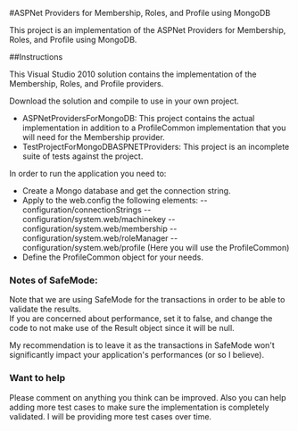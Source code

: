 #ASPNet Providers for Membership, Roles, and Profile using MongoDB

This project is an implementation of the ASPNet Providers for Membership, Roles, and Profile using MongoDB.

##Instructions

This Visual Studio 2010 solution contains the implementation of the Membership, Roles, and Profile providers.

Download the solution and compile to use in your own project.

- ASPNetProvidersForMongoDB: This project contains the actual implementation in addition to a ProfileCommon implementation that you will need for the Membership provider.
- TestProjectForMongoDBASPNETProviders: This project is an incomplete suite of tests against the project. 


In order to run the application you need to:

- Create a Mongo database and get the connection string.
- Apply to the web.config the following elements:
 -- configuration/connectionStrings
 -- configuration/system.web/machinekey
 -- configuration/system.web/membership
 -- configuration/system.web/roleManager
 -- configuration/system.web/profile  (Here you will use the ProfileCommon)
- Define the ProfileCommon object for your needs.


### Notes of SafeMode:

Note that we are using SafeMode for the transactions in order to be able to validate the results.  
If you are concerned about performance, set it to false, and change the code to not make use of the Result object since it will be null.

My recommendation is to leave it as the transactions in SafeMode won't significantly impact your application's performances (or so I believe).

### Want to help 
Please comment on anything you think can be improved.
Also you can help adding more test cases to make sure the implementation is completely validated.  I will be providing more test cases over time.
